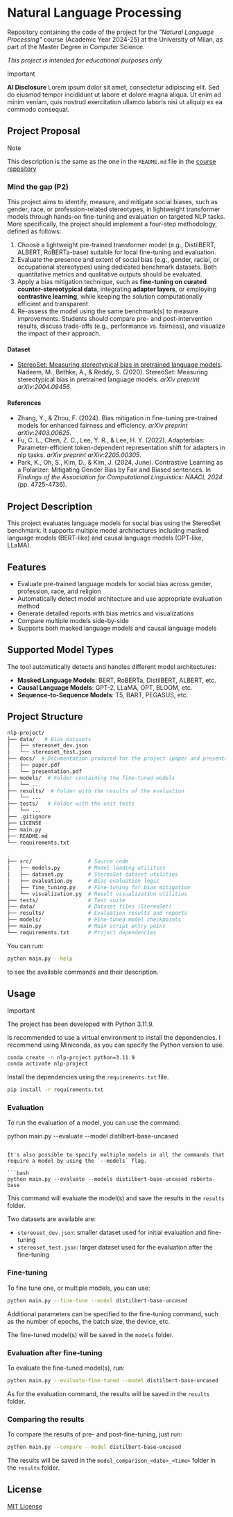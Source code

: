 # Natural Language Processing

Repository containing the code of the project for the _"Natural Language Processing"_ course (Academic Year 2024-25) at the University of Milan, as part of the Master Degree in Computer Science.

_This project is intended for educational purposes only_


> [!IMPORTANT]
> **AI Disclosure**
> Lorem ipsum dolor sit amet, consectetur adipiscing elit. Sed do eiusmod tempor incididunt ut labore et dolore magna aliqua. Ut enim ad minim veniam, quis nostrud exercitation ullamco laboris nisi ut aliquip ex ea commodo consequat.

## Project Proposal
> [!NOTE]
> This description is the same as the one in the `README.md` file in the [course repository](https://github.com/afflint/nlp/blob/main/2024-25/projects/nlp-projects-2024-25.md#mind-the-gap-p2)

### Mind the gap (P2)

This project aims to identify, measure, and mitigate social biases, such as gender, race, or profession-related stereotypes, in lightweight transformer models through hands-on fine-tuning and evaluation on targeted NLP tasks. More specifically, the project should implement a four-step methodology, defined as follows:

1. Choose a lightweight pre-trained transformer model (e.g., DistilBERT, ALBERT, RoBERTa-base) suitable for local fine-tuning and evaluation.
2. Evaluate the presence and extent of social bias (e.g., gender, racial, or occupational stereotypes) using dedicated benchmark datasets. Both quantitative metrics and qualitative outputs should be evaluated.
3. Apply a bias mitigation technique, such as **fine-tuning on curated counter-stereotypical data**, integrating **adapter layers**, or employing **contrastive learning**, while keeping the solution computationally efficient and transparent.
4. Re-assess the model using the same benchmark(s) to measure improvements. Students should compare pre- and post-intervention results, discuss trade-offs (e.g., performance vs. fairness), and visualize the impact of their approach.

#### Dataset

- [StereoSet: Measuring stereotypical bias in pretrained language models](https://github.com/moinnadeem/StereoSet). Nadeem, M., Bethke, A., & Reddy, S. (2020). StereoSet: Measuring stereotypical bias in pretrained language models. *arXiv preprint arXiv:2004.09456*.

#### References

- Zhang, Y., & Zhou, F. (2024). Bias mitigation in fine-tuning pre-trained models for enhanced fairness and efficiency. *arXiv preprint arXiv:2403.00625*.
- Fu, C. L., Chen, Z. C., Lee, Y. R., & Lee, H. Y. (2022). Adapterbias: Parameter-efficient token-dependent representation shift for adapters in nlp tasks. *arXiv preprint arXiv:2205.00305*.
- Park, K., Oh, S., Kim, D., & Kim, J. (2024, June). Contrastive Learning as a Polarizer: Mitigating Gender Bias by Fair and Biased sentences. In *Findings of the Association for Computational Linguistics: NAACL 2024* (pp. 4725-4736).

## Project Description

This project evaluates language models for social bias using the StereoSet benchmark. It supports multiple model architectures including masked language models (BERT-like) and causal language models (GPT-like, LLaMA).

## Features

- Evaluate pre-trained language models for social bias across gender, profession, race, and religion
- Automatically detect model architecture and use appropriate evaluation method
- Generate detailed reports with bias metrics and visualizations
- Compare multiple models side-by-side
- Supports both masked language models and causal language models

## Supported Model Types

The tool automatically detects and handles different model architectures:

- **Masked Language Models**: BERT, RoBERTa, DistilBERT, ALBERT, etc.
- **Causal Language Models**: GPT-2, LLaMA, OPT, BLOOM, etc.
- **Sequence-to-Sequence Models**: T5, BART, PEGASUS, etc.

## Project Structure

```bash
nlp-project/
├── data/   # Bias datasets
│   ├── stereoset_dev.json
│   └── stereoset_test.json
├── docs/  # Documentation produced for the project (paper and presentation)
│   ├── paper.pdf
│   └── presentation.pdf
├── models/  # Folder containing the fine-tuned models
│   └── ...
├── results/  # Folder with the results of the evaluation
│   └── ...
├── tests/   # Folder with the unit tests
│   └── ...
├── .gitignore
├── LICENSE
├── main.py
├── README.md
└── requirements.txt
```


```bash
.
├── src/                  # Source code
│   ├── models.py         # Model loading utilities
│   ├── dataset.py        # StereoSet dataset utilities
│   ├── evaluation.py     # Bias evaluation logic
│   ├── fine_tuning.py    # Fine-tuning for bias mitigation
│   └── visualization.py  # Result visualization utilities
├── tests/                # Test suite
├── data/                 # Dataset files (StereoSet)
├── results/              # Evaluation results and reports
├── models/               # Fine-tuned model checkpoints
├── main.py               # Main script entry point
└── requirements.txt      # Project dependencies
```

You can run:

```bash
python main.py --help
```

to see the available commands and their description.

## Usage

> [!IMPORTANT]
> The project has been developed with Python 3.11.9.

Is recommended to use a virtual environment to install the dependencies. I recommend using Miniconda, as you can specify the Python version to use.

```bash
conda create -n nlp-project python=3.11.9
conda activate nlp-project
```

Install the dependencies using the `requirements.txt` file.

```bash
pip install -r requirements.txt
```

### Evaluation

To run the evaluation of a model, you can use the command:

python main.py --evaluate --model distilbert-base-uncased
```

It's also possible to specify multiple models in all the commands that require a model by using the `--models` flag.

```bash
python main.py --evaluate --models distilbert-base-uncased roberta-base
```

This command will evaluate the model(s) and save the results in the `results` folder.

Two datasets are available are:
- `stereoset_dev.json`: smaller dataset used for initial evaluation and fine-tuning
- `stereoset_test.json`: larger dataset used for the evaluation after the fine-tuning

### Fine-tuning

To fine tune one, or multiple models, you can use:

```bash
python main.py --fine-tune --model distilbert-base-uncased
```

Additional parameters can be specified to the fine-tuning command, such as the number of epochs, the batch size, the device, etc.

The fine-tuned model(s) will be saved in the `models` folder.

### Evaluation after fine-tuning

To evaluate the fine-tuned model(s), run:

```bash
python main.py --evaluate-fine-tuned --model distilbert-base-uncased
```

As for the evaluation command, the results will be saved in the `results` folder.

### Comparing the results

To compare the results of pre- and post-fine-tuning, just run:

```bash
python main.py --compare --model distilbert-base-uncased
```

The results will be saved in the `model_comparison_<date>_<time>` folder in the `results` folder.

## License

[MIT License](LICENSE)
